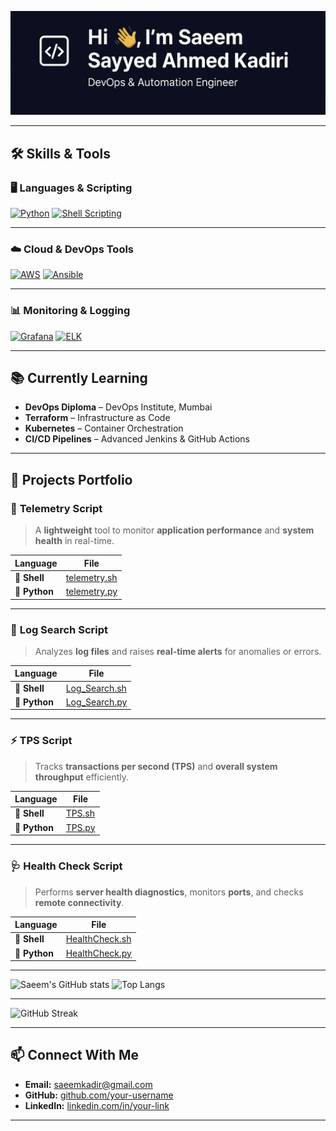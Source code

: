 ![Banner](Image.jpg)

---

## 🛠 Skills & Tools  
### 🖥️ Languages & Scripting  
[![Python](https://img.shields.io/badge/Python-3776AB?style=for-the-badge&logo=python&logoColor=white)](https://www.python.org/)
[![Shell Scripting](https://img.shields.io/badge/Shell_Scripting-4EAA25?style=for-the-badge&logo=gnu-bash&logoColor=white)](https://www.gnu.org/software/bash/)

---

### ☁️ Cloud & DevOps Tools  
[![AWS](https://img.shields.io/badge/AWS-232F3E?style=for-the-badge&logo=amazon-aws&logoColor=white)](https://aws.amazon.com/)
[![Ansible](https://img.shields.io/badge/Ansible-EE0000?style=for-the-badge&logo=ansible&logoColor=white)](https://www.ansible.com/)

---

### 📊 Monitoring & Logging  
[![Grafana](https://img.shields.io/badge/Grafana-F46800?style=for-the-badge&logo=grafana&logoColor=white)](https://grafana.com/)
[![ELK](https://img.shields.io/badge/ELK-005571?style=for-the-badge&logo=elastic&logoColor=white)](https://www.elastic.co/what-is/elk-stack)


---

## 📚 Currently Learning  
- **DevOps Diploma** – DevOps Institute, Mumbai  
- **Terraform** – Infrastructure as Code  
- **Kubernetes** – Container Orchestration  
- **CI/CD Pipelines** – Advanced Jenkins & GitHub Actions  

---


## 🚀 **Projects Portfolio**

### 📡 **Telemetry Script**
> A **lightweight** tool to monitor **application performance** and **system health** in real-time.

| Language | File |
|-----------|------|
| 🐚 **Shell**  | [telemetry.sh](telemetry.sh) |
| 🐍 **Python** | [telemetry.py](Telemetry_Python) |

---

### 📜 **Log Search Script**
> Analyzes **log files** and raises **real-time alerts** for anomalies or errors.

| Language | File |
|-----------|------|
| 🐚 **Shell**  | [Log_Search.sh](LOG_SEARCH) |
| 🐍 **Python** | [Log_Search.py](Log_Search_Py) |

---

### ⚡ **TPS Script**
> Tracks **transactions per second (TPS)** and **overall system throughput** efficiently.

| Language | File |
|-----------|------|
| 🐚 **Shell**  | [TPS.sh](TPS) |
| 🐍 **Python** | [TPS.py](TPS_Py) |

---

### 🩺 **Health Check Script**
> Performs **server health diagnostics**, monitors **ports**, and checks **remote connectivity**.

| Language | File |
|-----------|------|
| 🐚 **Shell**  | [HealthCheck.sh](HealthCheck) |
| 🐍 **Python** | [HealthCheck.py](HealthCheck_Py) |

---

![Saeem's GitHub stats](https://github-readme-stats.vercel.app/api?username=SAEEMSAKADIRI&show_icons=true&theme=radical&count_private=true&cache_seconds=14400)
![Top Langs](https://github-readme-stats.vercel.app/api/top-langs/?username=SAEEMSAKADIRI&layout=compact&theme=radical&cache_seconds=14400)

---

![GitHub Streak](https://streak-stats.demolab.com/?user=SAEEMSAKADIRI&theme=radical)

---

## 📫 Connect With Me  
- **Email:** [saeemkadir@gmail.com](mailto:saeemkadir@gmail.com)  
- **GitHub:** [github.com/your-username](https://github.com/your-username)  
- **LinkedIn:** [linkedin.com/in/your-link](https://linkedin.com/in/your-link)  

---

